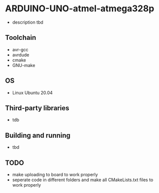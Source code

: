 # ARDUINO-UNO-atmel-atmega328p
- description tbd

## Toolchain
- avr-gcc
- avrdude
- cmake
- GNU-make

## OS
- Linux Ubuntu 20.04

## Third-party libraries
- tdb

## Building and running 
- tbd

## TODO
- make uploading to board to work properly
- seperate code in different folders and make all CMakeLists.txt files to work properly